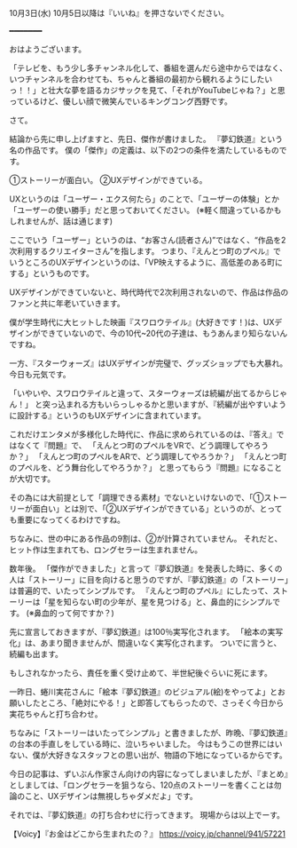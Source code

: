 10月3日(水) 10月5日以降は『いいね』を押さないでください。

━━━━━━━

おはようございます。

「テレビを、もう少し多チャンネル化して、番組を選んだら途中からではなく、いつチャンネルを合わせても、ちゃんと番組の最初から観れるようにしたいっ！！」と壮大な夢を語るカジサックを見て、「それがYouTubeじゃね？」と思っているけど、優しい顔で微笑んでいるキングコング西野です。

さて。

結論から先に申し上げますと、先日、傑作が書けました。
『夢幻鉄道』という名の作品です。
僕の「傑作」の定義は、以下の2つの条件を満たしているものです。

①ストーリーが面白い。
②UXデザインができている。

UXというのは「ユーザー・エクス何たら」のことで、「ユーザーの体験」とか「ユーザーの使い勝手」だと思っておいてください。
(※軽く間違っているかもしれませんが、話は通じます)

ここでいう「ユーザー」というのは、“お客さん(読者さん)”ではなく、“作品を2次利用するクリエイターさん”を指します。
つまり、『えんとつ町のプペル』でいうところのUXデザインというのは、「VP映えするように、高低差のある町にする」というものです。

UXデザインができていないと、時代時代で2次利用されないので、作品は作品のファンと共に年老いていきます。

僕が学生時代に大ヒットした映画『スワロウテイル』(大好きです！)は、UXデザインができていないので、今の10代~20代の子達は、もうあんまり知らないんですね。

一方、『スターウォーズ』はUXデザインが完璧で、グッズショップでも大暴れ。
今日も元気です。

「いやいや、スワロウテイルと違って、スターウォーズは続編が出てるからじゃん！」
と突っ込まれる方もいらっしゃるかと思いますが、『続編が出やすいように設計する』というのもUXデザインに含まれています。

これだけエンタメが多様化した時代に、作品に求められているのは、『答え』ではなくて『問題』で、
「えんとつ町のプペルをVRで、どう調理してやろうか？」
「えんとつ町のプペルをARで、どう調理してやろうか？」
「えんとつ町のプペルを、どう舞台化してやろうか？」
と思ってもらう『問題』になることが大切です。

その為には大前提として「調理できる素材」でないといけないので、「①ストーリーが面白い」とは別で、「②UXデザインができている」というのが、とっても重要になってくるわけですね。

ちなみに、世の中にある作品の9割は、②が計算されていません。
それだと、ヒット作は生まれても、ロングセラーは生まれません。

数年後。
「傑作ができました」と言って『夢幻鉄道』を発表した時に、多くの人は「ストーリー」に目を向けると思うのですが、『夢幻鉄道』の「ストーリー」は普遍的で、いたってシンプルです。
『えんとつ町のプペル』にしたって、ストーリーは「星を知らない町の少年が、星を見つける」と、鼻血的にシンプルです。
(※鼻血的って何ですか？)

先に宣言しておきますが、『夢幻鉄道』は100％実写化されます。
「絵本の実写化」は、あまり聞きませんが、間違いなく実写化されます。
ついでに言うと、続編も出ます。

もしされなかったら、責任を重く受け止めて、半世紀後ぐらいに死にます。

一昨日、蜷川実花さんに「絵本『夢幻鉄道』のビジュアル(絵)をやってよ」とお願いしたところ、「絶対にやる！」と即答してもらったので、さっそく今日から実花ちゃんと打ち合わせ。

ちなみに「ストーリーはいたってシンプル」と書きましたが、昨晩、『夢幻鉄道』の台本の手直しをしている時に、泣いちゃいました。
今はもうこの世界にはいない、僕が大好きなスタッフとの思い出が、物語の下地になっているからです。

今日の記事は、ずいぶん作家さん向けの内容になってしまいましたが、『まとめ』としましては、「ロングセラーを狙うなら、120点のストーリーを書くことは勿論のこと、UXデザインは無視しちゃダメだよ」です。

それでは、『夢幻鉄道』の打ち合わせに行ってきます。
現場からは以上でーす。

【Voicy】『お金はどこから生まれたの？』
https://voicy.jp/channel/941/57221
